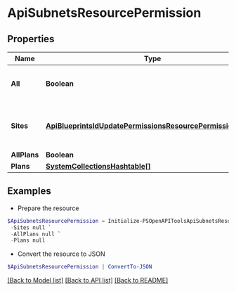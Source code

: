 # ApiSubnetsResourcePermission
## Properties

Name | Type | Description | Notes
------------ | ------------- | ------------- | -------------
**All** | **Boolean** | Pass true to allow access all groups | [optional] 
**Sites** | [**ApiBlueprintsIdUpdatePermissionsResourcePermissionSites[]**](ApiBlueprintsIdUpdatePermissionsResourcePermissionSites.md) | Array of groups ID objects that are allowed access | [optional] 
**AllPlans** | **Boolean** |  | [optional] 
**Plans** | [**SystemCollectionsHashtable[]**](SystemCollectionsHashtable.md) |  | [optional] 

## Examples

- Prepare the resource
```powershell
$ApiSubnetsResourcePermission = Initialize-PSOpenAPIToolsApiSubnetsResourcePermission  -All null `
 -Sites null `
 -AllPlans null `
 -Plans null
```

- Convert the resource to JSON
```powershell
$ApiSubnetsResourcePermission | ConvertTo-JSON
```

[[Back to Model list]](../README.md#documentation-for-models) [[Back to API list]](../README.md#documentation-for-api-endpoints) [[Back to README]](../README.md)

